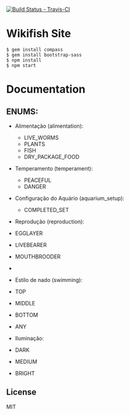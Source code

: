 [![Build Status - Travis-CI](https://travis-ci.org/matheussampaio/wikifish-site.svg?branch=master)](https://travis-ci.org/matheussampaio/wikifish-site)

# Wikifish Site

```
$ gem install compass
$ gem install bootstrap-sass
$ npm install
$ npm start
```

# Documentation

## ENUMS:

- Alimentação (alimentation):
  - LIVE_WORMS
  - PLANTS
  - FISH
  - DRY_PACKAGE_FOOD

- Temperamento (temperament):
  - PEACEFUL
  - DANGER

- Configuração do Aquário (aquarium_setup):
  - COMPLETED_SET

- Reprodução (reproduction):
 - EGGLAYER
 - LIVEBEARER
 - MOUTHBROODER
 - 
- Estilo de nado (swimming):
 - TOP
 - MIDDLE
 - BOTTOM
 - ANY

- Iluminação:
 - DARK
 - MEDIUM
 - BRIGHT


## License
MIT
